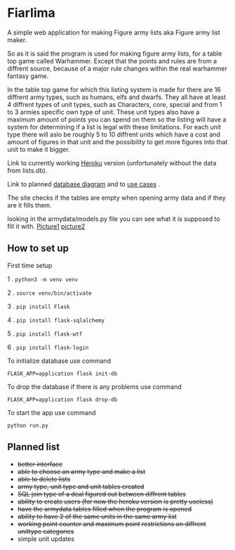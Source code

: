 # Fiarlima

A simple web application for making Figure army lists aka Figure army list maker.

So as it is said the program is used for making figure army lists, for a table top game called Warhammer.
Except that the points and rules are from a diffrent source, because of a major rule changes within the real warhammer fantasy game.

In the table top game for which this listing system is made for there are 16 diffrent army types, such as humans, elfs and dwarfs. 
They all have at least 4 diffrent types of unit types, such as Characters, core, special and from 1 to 3 armies specific own type of unit. 
These unit types also have a maximum amount of points you can spend on them so the listing will have a system for determining if a list is legal with these limitations. 
For each unit type there will aslo be roughly 5 to 10 diffrent units which have a cost and amount of figures in that unit and the possibility to get more figures into that unit to make it bigger.

Link to currently working [Heroku](https://fiarlima-python-demo.herokuapp.com/) version 
(unfortunately without the data from lists.db). 

Link to planned [database diagram](../master/documentation/Fiarlima.pdf) and to [use cases](../master/documentation/UseCases.md) .

The site checks if the tables are empty when opening army data and if they are it fills them.

looking in the armydata/models.py file you can see what it is supposed to fill it with. [Picture1](../master/documentation/armydata1.png)  [picture2](../master/documentation/armydata2.png) 

## How to set up

First time setup

1 . <code>python3 -m venv venv</code>

2 . <code>source venv/bin/activate</code>

3 . <code>pip install Flask</code>

4 . <code>pip install flask-sqlalchemy</code>

5 . <code>pip install flask-wtf</code>

6 . <code>pip install flask-login</code>

To initialize database use command

<code>FLASK_APP=application flask init-db</code> 

To drop the database if there is any problems use command

<code>FLASK_APP=application flask drop-db</code>

To start the app use command

<code>python run.py</code>

## Planned list

+ ~~better interface~~
+ ~~able to choose an army type and make a list~~ 
+ ~~able to delete lists~~
+ ~~army type, unit type and unit tables created~~
+ ~~SQL join type of a deal figured out between diffrent tables~~
+ ~~ability to create users (for now the heroku version is pretty useless)~~
+ ~~have the armydata tables filled when the program is opened~~
+ ~~ability to have 2 of the same units in the same army list~~
+ ~~working point counter and maximum point restrictions on diffrent unittype categories~~
+ simple unit updates


